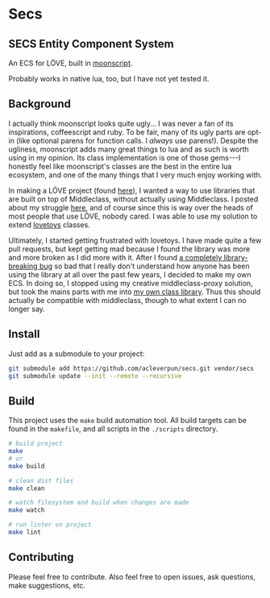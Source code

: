 # Secs

## SECS Entity Component System

An ECS for LÖVE, built in [moonscript](http://moonscript.org/).

Probably works in native lua, too, but I have not yet tested it.

## Background

I actually think moonscript looks quite ugly...
I was never a fan of its inspirations, coffeescript and ruby.
To be fair, many of its ugly parts are opt-in (like optional parens for function calls. I _always_ use parens!).
Despite the ugliness, moonscript adds many great things to lua and as such is worth using in my opinion.
Its class implementation is one of those gems---I honestly feel like moonscript's classes are the best in the entire lua ecosystem, and one of the many things that I very much enjoy working with.

In making a LÖVE project (found [here](https://github.com/acleverpun/oneofthesedays)), I wanted a way to use libraries that are built on top of Middleclass, without actually using Middleclass.
I posted about my struggle [here](https://www.reddit.com/r/moonscript/comments/4xc0sf/interoperability_with_middleclass/), and of course since this is way over the heads of most people that use LÖVE, nobody cared.
I was able to use my solution to extend [lovetoys](https://github.com/lovetoys/lovetoys) classes.

Ultimately, I started getting frustrated with lovetoys.
I have made quite a few pull requests, but kept getting mad because I found the library was more and more broken as I did more with it.
After I found [a completely library-breaking bug](https://github.com/lovetoys/lovetoys/issues/60) so bad that I really don't understand how anyone has been using the library at all over the past few years, I decided to make my own ECS.
In doing so, I stopped using my creative middleclass-proxy solution, but took the mains parts with me into [my own class library](https://github.com/acleverpun/caste).
Thus this should actually be compatible with middleclass, though to what extent I can no longer say.

## Install

Just add as a submodule to your project:

```bash
git submodule add https://github.com/acleverpun/secs.git vendor/secs
git submodule update --init --remote --recursive
```

## Build

This project uses the `make` build automation tool.
All build targets can be found in the `makefile`, and all scripts in the `./scripts` directory.

```bash
# build project
make
# or
make build

# clean dist files
make clean

# watch filesystem and build when changes are made
make watch

# run linter on project
make lint
```

## Contributing

Please feel free to contribute.
Also feel free to open issues, ask questions, make suggestions, etc.
